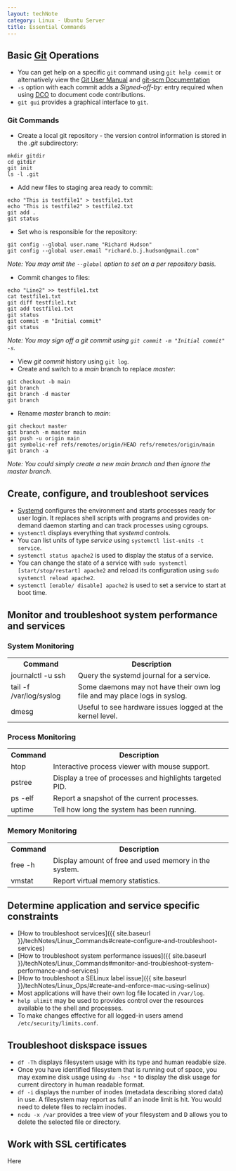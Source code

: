 ```yaml
---
layout: techNote
category: Linux - Ubuntu Server
title: Essential Commands
---
```

## Basic [Git](https://mirrors.edge.kernel.org/pub/software/scm/git/) Operations
- You can get help on a specific `git` command using `git help commit` or alternatively view the [Git User Manual](https://mirrors.edge.kernel.org/pub/software/scm/git/docs/user-manual.html) and [git-scm Documentation](https://git-scm.com/doc)
- `-s` option with each commit adds a *Signed-off-by:* entry required when using [DCO](https://wiki.linuxfoundation.org/dco) to document code contributions.
- `git gui` provides a graphical interface to `git`.

### Git Commands
- Create a local git repository - the version control information is stored in the *.git* subdirectory:
```
mkdir gitdir
cd gitdir
git init
ls -l .git
```
- Add new files to staging area ready to commit:

```
echo "This is testfile1" > testfile1.txt
echo "This is testfile2" > testfile2.txt
git add .
git status
```

- Set who is responsible for the repository:
```
git config --global user.name "Richard Hudson"
git config --global user.email "richard.b.j.hudson@gmail.com"
```
*Note: You may omit the `--global` option to set on a per repository basis.*

- Commit changes to files:

```
echo "Line2" >> testfile1.txt
cat testfile1.txt
git diff testfile1.txt
git add testfile1.txt
git status
git commit -m "Initial commit"
git status
```
*Note: You may sign off a git commit using `git commit -m "Initial commit" -s`.*

- View *git commit* history using `git log`. 
- Create and switch to a *main* branch to replace *master*:

```
git checkout -b main
git branch
git branch -d master
git branch
```

- Rename *master* branch to *main*:

```
git checkout master
git branch -m master main
git push -u origin main
git symbolic-ref refs/remotes/origin/HEAD refs/remotes/origin/main
git branch -a
```
*Note: You could simply create a new main branch and then ignore the master branch.*

## <a id="create-configure-and-troubleshoot-services"></a>Create, configure, and troubleshoot services
- [Systemd](https://manpages.ubuntu.com/manpages/bionic/man1/systemd.1.html) configures the environment and starts processes ready for user login. It replaces shell scripts with programs and provides on-demand daemon starting and can track processes using cgroups. 
- `systemctl` displays everything that *systemd* controls.
- You can list units of type *service* using `systemctl list-units -t service`.
- `systemctl status apache2` is used to display the status of a service.
- You can change the state of a service with `sudo systemctl [start/stop/restart] apache2` and reload its configuration using `sudo systemctl reload apache2`.
- `systemctl [enable/ disable] apache2` is used to set a service to start at boot time.

## <a id="monitor-and-troubleshoot-system-performance-and-services"></a>Monitor and troubleshoot system performance and services
### System Monitoring
<table>
<tr><th>Command</th><th>Description</th></tr>  
<tr><td>journalctl -u ssh</td><td>Query the systemd journal for a service.</td></tr>
<tr><td>tail -f /var/log/syslog</td><td>Some daemons may not have their own log file and may place logs in syslog.</td></tr>
<tr><td>dmesg</td><td>Useful to see hardware issues logged at the kernel level.
</td></tr>
</table>

### Process Monitoring
<table>
<tr><th>Command</th><th>Description</th></tr>  
<tr><td>htop</td><td>Interactive process viewer with mouse support.</td></tr>
<tr><td>pstree</td><td>Display a tree of processes and highlights targeted PID.</td></tr>
<tr><td>ps -elf</td><td>Report a snapshot of the current processes.</td></tr>
<tr><td>uptime</td><td>Tell how long the system has been running.</td></tr>
</table>

### Memory Monitoring
<table>
<tr><th>Command</th><th>Description</th></tr>  
<tr><td>free -h</td><td>Display amount of free and used memory in the system.</td></tr>
<tr><td>vmstat</td><td>Report virtual memory statistics.</td></tr>
</table>

## Determine application and service specific constraints
- [How to troubleshoot services]({{ site.baseurl }}/techNotes/Linux_Commands#create-configure-and-troubleshoot-services)
- [How to troubleshoot system performance issues]({{ site.baseurl }}/techNotes/Linux_Commands#monitor-and-troubleshoot-system-performance-and-services)
- [How to troubleshoot a SELinux label issue]({{ site.baseurl }}/techNotes/Linux_Ops/#create-and-enforce-mac-using-selinux)
- Most applications will have their own log file located in `/var/log`.
- `help ulimit` may be used to provides control over the resources available to the shell and processes.
- To make changes effective for all logged-in users amend `/etc/security/limits.conf`.

## Troubleshoot diskspace issues
- `df -Th` displays filesystem usage with its type and human readable size.
- Once you have identified filesystem that is running out of space, you may examine disk usage using `du -hsc *` to display the disk usage for current directory in human readable format.
- `df -i` displays the number of inodes (metadata describing stored data) in use. A filesystem may report as full if an inode limit is hit. You would need to delete files to reclaim inodes.
- `ncdu -x /var` provides a tree view of your filesystem and <kbd>D</kbd> allows you to delete the selected file or directory.

## Work with SSL certificates
Here